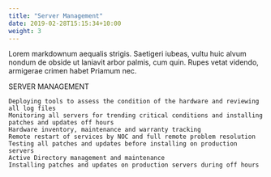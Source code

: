 ```yaml
---
title: "Server Management"
date: 2019-02-28T15:15:34+10:00
weight: 3
---
```


Lorem markdownum aequalis strigis. Saetigeri iubeas, vultu huic alvum nondum
de obside ut laniavit arbor palmis, cum quin. Rupes vetat videndo, armigerae
crimen habet Priamum nec.
 

SERVER MANAGEMENT

    Deploying tools to assess the condition of the hardware and reviewing all log files
    Monitoring all servers for trending critical conditions and installing patches and updates off hours
    Hardware inventory, maintenance and warranty tracking
    Remote restart of services by NOC and full remote problem resolution
    Testing all patches and updates before installing on production servers
    Active Directory management and maintenance
    Installing patches and updates on production servers during off hours

